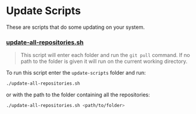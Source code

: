 # Update Scripts

These are scripts that do some updating on your system.

### [update-all-repositories.sh](update-all-repositories.sh)

> This script will enter each folder and run the `git pull` command. If no path to the folder is given it will run on the current working directory.

To run this script enter the `update-scripts` folder and run:

```bash
./update-all-repositories.sh
```

or with the path to the folder containing all the repositories:

```bash
./update-all-repositories.sh <path/to/folder>
```
